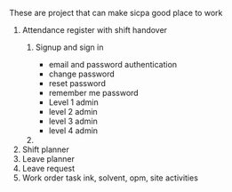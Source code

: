 These are project that can make sicpa good place to work
1. Attendance register with shift handover
    1. Signup and sign in
        - email and password authentication
        - change password
        - reset password
        - remember me password
        - Level 1 admin
        - level 2 admin
        - level 3 admin
        - level 4 admin 
       
     2. 
2. Shift planner
3. Leave planner 
4. Leave request
5. Work order task ink, solvent, opm, site activities